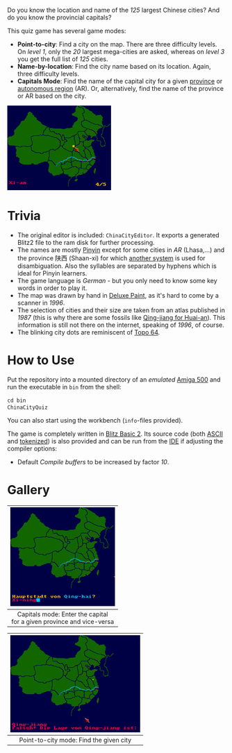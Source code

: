 Do you know the location and name of the *125* largest Chinese cities? And do you know the provincial capitals?

This quiz game has several game modes:
* **Point-to-city**: Find a city on the map. There are three difficulty levels. On *level 1*, only the *20* largest mega-cities are asked, whereas on *level 3* you get the full list of *125* cities.
* **Name-by-location**: Find the city name based on its location. Again, three difficulty levels.
* **Capitals Mode**: Find the name of the capital city for a given [province](https://en.wikipedia.org/wiki/Province-level_divisions_of_China) or [autonomous region](https://en.wikipedia.org/wiki/Autonomous_regions_of_China) (AR). Or, alternatively, find the name of the province or AR based on the city.

![PointToCity_Correct](gallery/PointToCity_Correct.png)

# Trivia

* The original editor is included: `ChinaCityEditor`. It exports a generated Blitz2 file to the ram disk for further processing.
* The names are mostly [Pinyin](https://en.wikipedia.org/wiki/Pinyin) except for some cities in *AR* (Lhasa,...) and the province 陕西 (Shaan-xi) for which [another system](https://en.wikipedia.org/wiki/Gwoyeu_Romatzyh) is used for disambiguation. Also the syllables are separated by hyphens which is ideal for Pinyin learners.
* The game language is *German* - but you only need to know some key words in order to play it.
* The map was drawn by hand in [Deluxe Paint](https://en.wikipedia.org/wiki/Deluxe_Paint), as it's hard to come by a scanner in *1996*.
* The selection of cities and their size are taken from an atlas published in *1987* (this is why there are some fossils like [Qing-jiang for Huai-an](https://en.wikipedia.org/wiki/Huai%27an)). This information is still not there on the internet, speaking of *1996*, of course.
* The blinking city dots are reminiscent of [Topo 64](https://www.mobygames.com/game/206358/topographie-deutschland/screenshots/c64/1133843/).

# How to Use

Put the repository into a mounted directory of an *emulated* [Amiga 500](https://en.wikipedia.org/wiki/Amiga_500) and run the executable in `bin` from the shell:
```
cd bin
ChinaCityQuiz
```

You can also start using the workbench (`info`-files provided).

The game is completely written in [Blitz Basic 2](https://de.wikipedia.org/wiki/Blitz_Basic). Its source code (both [ASCII](https://en.wikipedia.org/wiki/ASCII) and [tokenized](https://en.wikipedia.org/wiki/Lexical_analysis#Tokenization)) is also provided and can be run from the [IDE](https://en.wikipedia.org/wiki/Integrated_development_environment) if adjusting the compiler options:
* Default *Compile buffers* to be increased by factor *10*.

# Gallery

| ![CapitalsMode](gallery/CapitalsMode.png) |
| :--: |
| Capitals mode: Enter the capital<br>for a given province and vice-versa |

| ![PointToCity_Wrong](gallery/PointToCity_Wrong.png) |
| :--: |
| Point-to-city mode: Find the given city |
